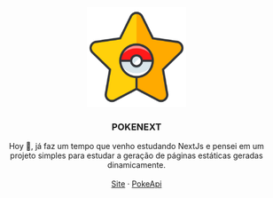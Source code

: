 <br />
<div align="center">
  <a href="https://raw.githubusercontent.com/matheus55391/pokenext/main/public/icon.png">
    <img src="https://raw.githubusercontent.com/matheus55391/pokenext/main/public/icon.png" alt="Logo" width="180" height="180">
  </a>

<h3 align="center">POKENEXT</h3>

  <p align="center">
    Hoy 🤖, já faz um tempo que venho estudando NextJs e pensei em um projeto simples para estudar a geração de páginas estáticas geradas dinamicamente.
    <br />
    <br />
    <a href="https://pokenext-brown-three.vercel.app/">Site</a>
    ·
    <a href="https://pokeapi.co/">PokeApi</a>
  </p>
</div>

